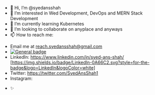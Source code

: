 - 👋 Hi, I’m @syedansshah
- 👀 I’m interested in Wed Development, DevOps and MERN Stack Development
- 🌱 I’m currently learning Kubernetes
- 💞️ I’m looking to collaborate on anyplace and anyways
- 📫 How to reach me: 
* Email me at reach.syedansshah@gmail.com 
*  [![General badge](https://img.shields.io/badge/<SUBJECT>-<STATUS>-<COLOR>.svg)](https://shields.io/)
* LinkedIn: https://www.linkedin.com/in/syed-ans-shah/ [https://img.shields.io/badge/LinkedIn-0A66C2.svg?style=for-the-badge&logo=LinkedIn&logoColor=white]
* Twitter: https://twitter.com/SyedAnsShah1
* Instagram: 
- ✨
<!---
syedansshah/syedansshah is a ✨ special ✨ repository because its `README.md` (this file) appears on your GitHub profile.
You can click the Preview link to take a look at your changes.
--->
